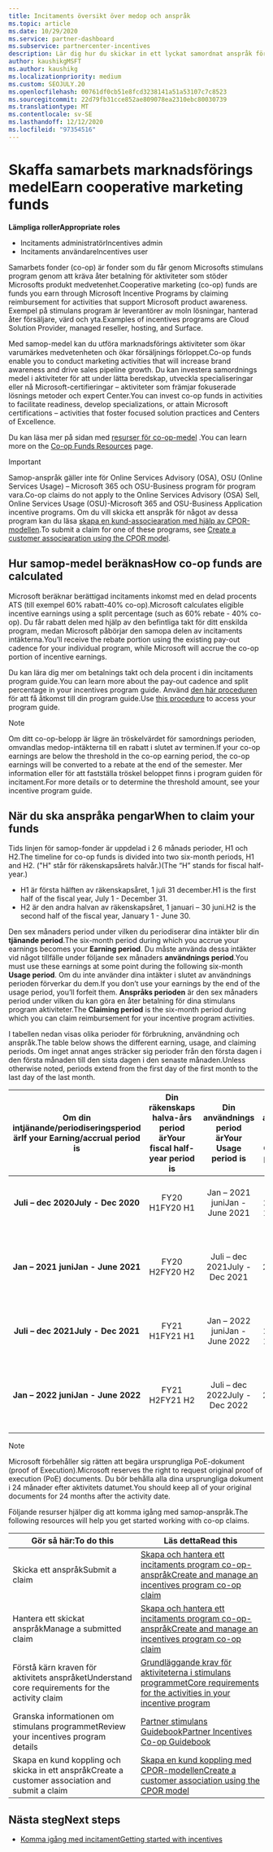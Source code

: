 ```yaml
---
title: Incitaments översikt över medop och anspråk
ms.topic: article
ms.date: 10/29/2020
ms.service: partner-dashboard
ms.subservice: partnercenter-incentives
description: Lär dig hur du skickar in ett lyckat samordnat anspråk för dina incitament genom att organisera rätt dokumentation, fakturor, utdrag och körnings bevis.
author: kaushikgMSFT
ms.author: kaushikg
ms.localizationpriority: medium
ms.custom: SEOJULY.20
ms.openlocfilehash: 00761df0cb51e8fcd3238141a51a53107c7c8523
ms.sourcegitcommit: 22d79fb31cce852ae809078ea2310ebc80030739
ms.translationtype: MT
ms.contentlocale: sv-SE
ms.lasthandoff: 12/12/2020
ms.locfileid: "97354516"
---
```

# <a name="earn-cooperative-marketing-funds"></a><span data-ttu-id="57727-103">Skaffa samarbets marknadsförings medel</span><span class="sxs-lookup"><span data-stu-id="57727-103">Earn cooperative marketing funds</span></span>

<span data-ttu-id="57727-104">**Lämpliga roller**</span><span class="sxs-lookup"><span data-stu-id="57727-104">**Appropriate roles**</span></span>

- <span data-ttu-id="57727-105">Incitaments administratör</span><span class="sxs-lookup"><span data-stu-id="57727-105">Incentives admin</span></span>
- <span data-ttu-id="57727-106">Incitaments användare</span><span class="sxs-lookup"><span data-stu-id="57727-106">Incentives user</span></span>

<span data-ttu-id="57727-107">Samarbets fonder (co-op) är fonder som du får genom Microsofts stimulans program genom att kräva åter betalning för aktiviteter som stöder Microsofts produkt medvetenhet.</span><span class="sxs-lookup"><span data-stu-id="57727-107">Cooperative marketing (co-op) funds are funds you earn through Microsoft Incentive Programs by claiming reimbursement for activities that support Microsoft product awareness.</span></span> <span data-ttu-id="57727-108">Exempel på stimulans program är leverantörer av moln lösningar, hanterad åter försäljare, värd och yta.</span><span class="sxs-lookup"><span data-stu-id="57727-108">Examples of incentives programs are Cloud Solution Provider, managed reseller, hosting, and Surface.</span></span>

<span data-ttu-id="57727-109">Med samop-medel kan du utföra marknadsförings aktiviteter som ökar varumärkes medvetenheten och ökar försäljnings förloppet.</span><span class="sxs-lookup"><span data-stu-id="57727-109">Co-op funds enable you to conduct marketing activities that will increase brand awareness and drive sales pipeline growth.</span></span> <span data-ttu-id="57727-110">Du kan investera samordnings medel i aktiviteter för att under lätta beredskap, utveckla specialiseringar eller nå Microsoft-certifieringar – aktiviteter som främjar fokuserade lösnings metoder och expert Center.</span><span class="sxs-lookup"><span data-stu-id="57727-110">You can invest co-op funds in activities to facilitate readiness, develop specializations, or attain Microsoft certifications – activities that foster focused solution practices and Centers of Excellence.</span></span>

<span data-ttu-id="57727-111">Du kan läsa mer på sidan med [resurser för co-op-medel](https://partner.microsoft.com/asset/collection/co-op-funds-resources#/) .</span><span class="sxs-lookup"><span data-stu-id="57727-111">You can learn more on the [Co-op Funds Resources](https://partner.microsoft.com/asset/collection/co-op-funds-resources#/) page.</span></span>

>[!Important]
><span data-ttu-id="57727-112">Samop-anspråk gäller inte för Online Services Advisory (OSA), OSU (Online Services Usage) – Microsoft 365 och OSU-Business program för program vara.</span><span class="sxs-lookup"><span data-stu-id="57727-112">Co-op claims do not apply to the Online Services Advisory (OSA) Sell, Online Services Usage (OSU)-Microsoft 365 and OSU-Business Application incentive programs.</span></span> <span data-ttu-id="57727-113">Om du vill skicka ett anspråk för något av dessa program kan du läsa [skapa en kund-associearation med hjälp av CPOR-modellen](submit-osa-claim.md).</span><span class="sxs-lookup"><span data-stu-id="57727-113">To submit a claim for one of these programs, see [Create a customer associearation using the CPOR model](submit-osa-claim.md).</span></span>

## <a name="how-co-op-funds-are-calculated"></a><span data-ttu-id="57727-114">Hur samop-medel beräknas</span><span class="sxs-lookup"><span data-stu-id="57727-114">How co-op funds are calculated</span></span>

<span data-ttu-id="57727-115">Microsoft beräknar berättigad incitaments inkomst med en delad procents ATS (till exempel 60% rabatt-40% co-op).</span><span class="sxs-lookup"><span data-stu-id="57727-115">Microsoft calculates eligible incentive earnings using a split percentage (such as 60% rebate - 40% co-op).</span></span> <span data-ttu-id="57727-116">Du får rabatt delen med hjälp av den befintliga takt för ditt enskilda program, medan Microsoft påbörjar den samopa delen av incitaments intäkterna.</span><span class="sxs-lookup"><span data-stu-id="57727-116">You’ll receive the rebate portion using the existing pay-out cadence for your individual program, while Microsoft will accrue the co-op portion of incentive earnings.</span></span>

<span data-ttu-id="57727-117">Du kan lära dig mer om betalnings takt och dela procent i din incitaments program guide.</span><span class="sxs-lookup"><span data-stu-id="57727-117">You can learn more about the pay-out cadence and split percentage in your incentives program guide.</span></span> <span data-ttu-id="57727-118">Använd [den här proceduren](incentives-determined-your-program-eligibility.md) för att få åtkomst till din program guide.</span><span class="sxs-lookup"><span data-stu-id="57727-118">Use [this procedure](incentives-determined-your-program-eligibility.md) to access your program guide.</span></span>

>[!NOTE]
><span data-ttu-id="57727-119">Om ditt co-op-belopp är lägre än tröskelvärdet för samordnings perioden, omvandlas medop-intäkterna till en rabatt i slutet av terminen.</span><span class="sxs-lookup"><span data-stu-id="57727-119">If your co-op earnings are below the threshold in the co-op earning period, the co-op earnings will be converted to a rebate at the end of the semester.</span></span> <span data-ttu-id="57727-120">Mer information eller för att fastställa tröskel beloppet finns i program guiden för incitament.</span><span class="sxs-lookup"><span data-stu-id="57727-120">For more details or to determine the threshold amount, see your incentive program guide.</span></span>

## <a name="when-to-claim-your-funds"></a><span data-ttu-id="57727-121">När du ska anspråka pengar</span><span class="sxs-lookup"><span data-stu-id="57727-121">When to claim your funds</span></span>

<span data-ttu-id="57727-122">Tids linjen för samop-fonder är uppdelad i 2 6 månads perioder, H1 och H2.</span><span class="sxs-lookup"><span data-stu-id="57727-122">The timeline for co-op funds is divided into two six-month periods, H1 and H2.</span></span> <span data-ttu-id="57727-123">("H" står för räkenskapsårets halvår.)</span><span class="sxs-lookup"><span data-stu-id="57727-123">(The “H” stands for fiscal half-year.)</span></span>

- <span data-ttu-id="57727-124">H1 är första hälften av räkenskapsåret, 1 juli 31 december.</span><span class="sxs-lookup"><span data-stu-id="57727-124">H1 is the first half of the fiscal year, July 1 - December 31.</span></span>
- <span data-ttu-id="57727-125">H2 är den andra halvan av räkenskapsåret, 1 januari – 30 juni.</span><span class="sxs-lookup"><span data-stu-id="57727-125">H2 is the second half of the fiscal year, January 1 - June 30.</span></span>

<span data-ttu-id="57727-126">Den sex månaders period under vilken du periodiserar dina intäkter blir din **tjänande period**.</span><span class="sxs-lookup"><span data-stu-id="57727-126">The six-month period during which you accrue your earnings becomes your **Earning period**.</span></span> <span data-ttu-id="57727-127">Du måste använda dessa intäkter vid något tillfälle under följande sex månaders **användnings period**.</span><span class="sxs-lookup"><span data-stu-id="57727-127">You must use these earnings at some point during the following six-month **Usage period**.</span></span> <span data-ttu-id="57727-128">Om du inte använder dina intäkter i slutet av användnings perioden förverkar du dem.</span><span class="sxs-lookup"><span data-stu-id="57727-128">If you don’t use your earnings by the end of the usage period, you’ll forfeit them.</span></span> <span data-ttu-id="57727-129">**Anspråks perioden** är den sex månaders period under vilken du kan göra en åter betalning för dina stimulans program aktiviteter.</span><span class="sxs-lookup"><span data-stu-id="57727-129">The **Claiming period** is the six-month period during which you can claim reimbursement for your incentive program activities.</span></span>

<span data-ttu-id="57727-130">I tabellen nedan visas olika perioder för förbrukning, användning och anspråk.</span><span class="sxs-lookup"><span data-stu-id="57727-130">The table below shows the different earning, usage, and claiming periods.</span></span> <span data-ttu-id="57727-131">Om inget annat anges sträcker sig perioder från den första dagen i den första månaden till den sista dagen i den senaste månaden.</span><span class="sxs-lookup"><span data-stu-id="57727-131">Unless otherwise noted, periods extend from the first day of the first month to the last day of the last month.</span></span>

|  <span data-ttu-id="57727-132">Om din intjänande/periodiseringsperiod är</span><span class="sxs-lookup"><span data-stu-id="57727-132">If your Earning/accrual period is</span></span>  |<span data-ttu-id="57727-133">Din räkenskaps halva-års period är</span><span class="sxs-lookup"><span data-stu-id="57727-133">Your fiscal half-year period is</span></span>  |  <span data-ttu-id="57727-134">Din användnings period är</span><span class="sxs-lookup"><span data-stu-id="57727-134">Your Usage period is</span></span>  |  <span data-ttu-id="57727-135">Din anspråks period är</span><span class="sxs-lookup"><span data-stu-id="57727-135">Your Claiming period is</span></span>  |
| :-----------: | :-----------: | :-----------: | :-----------: |
|<span data-ttu-id="57727-136">**Juli – dec 2020**</span><span class="sxs-lookup"><span data-stu-id="57727-136">**July - Dec 2020**</span></span>| <span data-ttu-id="57727-137">FY20 H1</span><span class="sxs-lookup"><span data-stu-id="57727-137">FY20 H1</span></span>  |  <span data-ttu-id="57727-138">Jan – 2021 juni</span><span class="sxs-lookup"><span data-stu-id="57727-138">Jan - June 2021</span></span>  |  <span data-ttu-id="57727-139">Feb 16-aug 15 2021</span><span class="sxs-lookup"><span data-stu-id="57727-139">Feb 16 - Aug 15 2021</span></span>  |
|<span data-ttu-id="57727-140">**Jan – 2021 juni**</span><span class="sxs-lookup"><span data-stu-id="57727-140">**Jan - June 2021**</span></span> |  <span data-ttu-id="57727-141">FY20 H2</span><span class="sxs-lookup"><span data-stu-id="57727-141">FY20 H2</span></span>  |  <span data-ttu-id="57727-142">Juli – dec 2021</span><span class="sxs-lookup"><span data-stu-id="57727-142">July - Dec 2021</span></span>  |  <span data-ttu-id="57727-143">Aug 16 2021-Feb 15 2022</span><span class="sxs-lookup"><span data-stu-id="57727-143">Aug 16 2021 - Feb 15 2022</span></span>  |
|<span data-ttu-id="57727-144">**Juli – dec 2021**</span><span class="sxs-lookup"><span data-stu-id="57727-144">**July - Dec 2021**</span></span>|  <span data-ttu-id="57727-145">FY21 H1</span><span class="sxs-lookup"><span data-stu-id="57727-145">FY21 H1</span></span>  |  <span data-ttu-id="57727-146">Jan – 2022 juni</span><span class="sxs-lookup"><span data-stu-id="57727-146">Jan - June 2022</span></span>  |  <span data-ttu-id="57727-147">Feb 16-aug 15 2022</span><span class="sxs-lookup"><span data-stu-id="57727-147">Feb 16 - Aug 15 2022</span></span>  |
|<span data-ttu-id="57727-148">**Jan – 2022 juni**</span><span class="sxs-lookup"><span data-stu-id="57727-148">**Jan - June 2022**</span></span> |  <span data-ttu-id="57727-149">FY21 H2</span><span class="sxs-lookup"><span data-stu-id="57727-149">FY21 H2</span></span>  |  <span data-ttu-id="57727-150">Juli – dec 2022</span><span class="sxs-lookup"><span data-stu-id="57727-150">July - Dec 2022</span></span>  |  <span data-ttu-id="57727-151">Aug 16 2022-Feb 15 2023</span><span class="sxs-lookup"><span data-stu-id="57727-151">Aug 16 2022 - Feb 15 2023</span></span>  |

>[!NOTE]
><span data-ttu-id="57727-152">Microsoft förbehåller sig rätten att begära ursprungliga PoE-dokument (proof of Execution).</span><span class="sxs-lookup"><span data-stu-id="57727-152">Microsoft reserves the right to request original proof of execution (PoE) documents.</span></span> <span data-ttu-id="57727-153">Du bör behålla alla dina ursprungliga dokument i 24 månader efter aktivitets datumet.</span><span class="sxs-lookup"><span data-stu-id="57727-153">You should keep all of your original documents for 24 months after the activity date.</span></span>

<span data-ttu-id="57727-154">Följande resurser hjälper dig att komma igång med samop-anspråk.</span><span class="sxs-lookup"><span data-stu-id="57727-154">The following resources will help you get started working with co-op claims.</span></span>

| <span data-ttu-id="57727-155">Gör så här:</span><span class="sxs-lookup"><span data-stu-id="57727-155">To do this</span></span> | <span data-ttu-id="57727-156">Läs detta</span><span class="sxs-lookup"><span data-stu-id="57727-156">Read this</span></span> |
| ------ | ----------- |
| <span data-ttu-id="57727-157">Skicka ett anspråk</span><span class="sxs-lookup"><span data-stu-id="57727-157">Submit a claim</span></span> |  [<span data-ttu-id="57727-158">Skapa och hantera ett incitaments program co-op-anspråk</span><span class="sxs-lookup"><span data-stu-id="57727-158">Create and manage an incentives program co-op claim</span></span>](create-incentives-claims.md)  |
| <span data-ttu-id="57727-159">Hantera ett skickat anspråk</span><span class="sxs-lookup"><span data-stu-id="57727-159">Manage a submitted claim</span></span> | [<span data-ttu-id="57727-160">Skapa och hantera ett incitaments program co-op-anspråk</span><span class="sxs-lookup"><span data-stu-id="57727-160">Create and manage an incentives program co-op claim</span></span>](create-incentives-claims.md)    |
| <span data-ttu-id="57727-161">Förstå kärn kraven för aktivitets anspråket</span><span class="sxs-lookup"><span data-stu-id="57727-161">Understand core requirements for the activity claim</span></span> | [<span data-ttu-id="57727-162">Grundläggande krav för aktiviteterna i stimulans programmet</span><span class="sxs-lookup"><span data-stu-id="57727-162">Core requirements for the activities in your incentive program</span></span>](core-requirements.md)   |
| <span data-ttu-id="57727-163">Granska informationen om stimulans programmet</span><span class="sxs-lookup"><span data-stu-id="57727-163">Review your incentives program details</span></span> | [<span data-ttu-id="57727-164">Partner stimulans Guidebook</span><span class="sxs-lookup"><span data-stu-id="57727-164">Partner Incentives Co-op Guidebook</span></span>](https://assetsprod.microsoft.com/co-op-guidebook.pdf)  |
| <span data-ttu-id="57727-165">Skapa en kund koppling och skicka in ett anspråk</span><span class="sxs-lookup"><span data-stu-id="57727-165">Create a customer association and submit a claim</span></span> | [<span data-ttu-id="57727-166">Skapa en kund koppling med CPOR-modellen</span><span class="sxs-lookup"><span data-stu-id="57727-166">Create a customer association using the CPOR model</span></span>](submit-osa-claim.md)   |

## <a name="next-steps"></a><span data-ttu-id="57727-167">Nästa steg</span><span class="sxs-lookup"><span data-stu-id="57727-167">Next steps</span></span>

- [<span data-ttu-id="57727-168">Komma igång med incitament</span><span class="sxs-lookup"><span data-stu-id="57727-168">Getting started with incentives</span></span>](incentives-get-started-intro.md)

